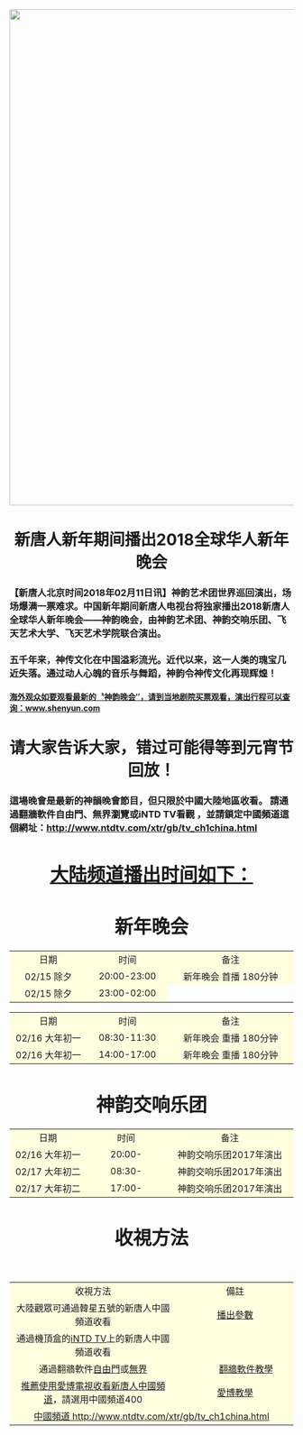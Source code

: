 

<div align="center"><img src="https://github.com/goodabc/GCC/blob/master/GCC/img/sy2018.jpg" width="880"><p></p><h1>新唐人新年期间播出2018全球华人新年晚会</h1></div>

<h3>【新唐人北京时间2018年02月11日讯】神韵艺术团世界巡回演出，场场爆满一票难求。中国新年期间新唐人电视台将独家播出2018新唐人全球华人新年晚会——神韵晚会，由神韵艺术团、神韵交响乐团、飞天艺术大学、飞天艺术学院联合演出。
</h3><p></p>

<h3>五千年来，神传文化在中国溢彩流光。近代以来，这一人类的瑰宝几近失落。通过动人心魄的音乐与舞蹈，神韵令神传文化再现辉煌！</h3>

<h4><a href="www.shenyun.com">海外观众如要观看最新的〝神韵晚会″，请到当地剧院买票观看，演出行程可以查询：www.shenyun.com</a></h4>

<div align="center"><h1>请大家告诉大家，错过可能得等到元宵节回放！</h1></div>

<h3>這場晚會是最新的神韻晚會節目，但只限於中國大陸地區收看。 請通過翻牆軟件自由門、無界瀏覽或iNTD TV看觀
，並請鎖定中國頻道這個網址：<a href="http://www.ntdtv.com/xtr/gb/tv_ch1china.html">http://www.ntdtv.com/xtr/gb/tv_ch1china.html</a><h3>

<div align="center"><h1><a href="http://www.ntdtv.com/xtr/gb/tv_ch1china.html">大陆频道播出时间如下：</a></h1></div>
<div align="center"><h1>新年晚会</h1></div><p></p>


<table width = 90%>
<tr style="background:lightyellow;text-align:center">
	<td width="220">日期</td>
	<td width="220">时间</td>
	<td width="440">备注</td>
</tr>
<tr style="background:lightyellow;text-align:center">
	<td>02/15 除夕</td>
	<td>20:00-23:00</td>
	<td>新年晚会 首播 180分钟</td>
</tr>
<tr style="background:lightyellow;text-align:center">
	<td>02/15 除夕</td>
	<td>23:00-02:00</td>
</tr>
</table>

<p></p>
<table width = 90%>
				<tr style="background:lightyellow;text-align:center">
					<td width="220">日期</td>
					<td width="220">时间</td>
					<td width="440">备注</td>
				</tr>
        <tr style="background:lightyellow;text-align:center">
					<td>02/16 大年初一</td>
					<td>08:30-11:30</td>
					<td>新年晚会 重播 180分钟</td>
				</tr>
				<tr style="background:lightyellow;text-align:center">
					<td>02/16 大年初一</td>
					<td>14:00-17:00</td>
					<td>新年晚会 重播 180分钟</td>
				</tr>
</table><p></p>
<div align="center"><h1>神韵交响乐团</h1></div><p></p>
<table width = 90%>
				<tr style="background:lightyellow;text-align:center">
					<td width="220">日期</td>
					<td width="220">时间</td>
					<td width="440">备注</td>
				</tr>
				<tr style="background:lightyellow;text-align:center">
					<td>02/16 大年初一</td>
					<td>20:00-</td>
					<td>神韵交响乐团2017年演出</td>
				</tr>
				<tr style="background:lightyellow;text-align:center">
					<td>02/17 大年初二</td>
					<td>08:30-</td>
					<td>神韵交响乐团2017年演出</td>
				</tr>
				<tr style="background:lightyellow;text-align:center">
					<td>02/17 大年初二</td>
					<td>17:00-</td>
					<td>神韵交响乐团2017年演出</td>
				</tr>
</table>

</div>

<div align="center"><h1>收視方法</h1></div><p></p>

  <table width="90%">
    <tbody>
      <tr style="background:lightyellow;text-align:center">
        <td width="520">
          收視方法
        </td>
        <td width="360">
          備註
        </td>
      </tr>
      <tr style="background:lightyellow;text-align:center">
        <td>
          大陸觀眾可通過韓星五號的新唐人中國頻道收看
        </td>
        <td>
          <a href="http://www.ntdtv.com/xtr/gb/2013/08/14/a949293.html" target="_blank">播出參數</a>
        </td>
      </tr>
      <tr style="background:lightyellow;text-align:center">
        <td>
          通過機頂盒的<a href="https://git.io/sp1" target="_blank">iNTD TV</a>上的新唐人中國頻道收看
        </td>
        <td>
          &#160;
        </td>
      </tr>
      <tr style="background:lightyellow;text-align:center">
        <td>
          通過翻牆軟件<a href="https://git.io/fgma" target="_blank">自由門</a>或<a href="https://git.io/v6836" target="_blank">無界</a>
        </td>
        <td>
          <a href="./master/GCC/fangqian.md" target="_blank">翻牆軟件教學</a>
        </td>
      </tr>
      <tr style="background:lightyellow;text-align:center">
        <td>
          <a href="https://git.io/iptv" target="_blank">推薦使用愛博電視收看新唐人中國頻道</a>，請選用中國頻道400
        </td>
        <td>
          <a href="./master/GCC/mp4/iPPOTV.mp4?raw=true" title="愛博電視安裝、使用教學">愛博教學</a>
        </td>
      </tr>
      <tr style="background:lightyellow;text-align:center">
        <td colspan="2">
         <a href="http://www.ntdtv.com/xtr/gb/tv_ch1china.html" target="_blank">中國頻道 http://www.ntdtv.com/xtr/gb/tv_ch1china.html</a>
        </td>
      </tr>
    </tbody>
  </table>



<p></p>
